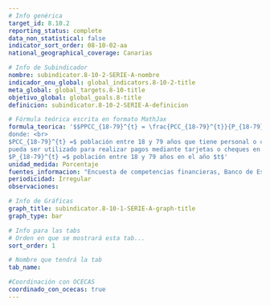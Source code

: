 ```yaml
---
# Info genérica
target_id: 8.10.2
reporting_status: complete
data_non_statistical: false
indicator_sort_order: 08-10-02-aa
national_geographical_coverage: Canarias

# Info de Subindicador
nombre: subindicator.8-10-2-SERIE-A-nombre
indicador_onu_global: global_indicators.8-10-2-title
meta_global: global_targets.8-10-title
objetivo_global: global_goals.8-title
definicion: subindicator.8-10-2-SERIE-A-definicion

# Fórmula teórica escrita en formato MathJax
formula_teorica: '$$PPCC_{18-79}^{t} = \frac{PCC_{18-79}^{t}}{P_{18-79}^{t}} \cdot 100$$ <br>
donde: <br>
$PCC_{18-79}^{t} =$ población entre 18 y 79 años que tiene personal o conjuntamente una cuenta corriente, libreta u otro depósito que
pueda ser utilizado para realizar pagos mediante tarjetas o cheques en el año  $t$<br>
$P_{18-79}^{t} =$ población entre 18 y 79 años en el año $t$'
unidad_medida: Porcentaje
fuentes_informacion: "Encuesta de competencias financieras, Banco de España y Comisión Nacional del Mercado de Valores (CNMV)"
periodicidad: Irregular
observaciones: 

# Info de Gráficas
graph_title: subindicator.8-10-1-SERIE-A-graph-title
graph_type: bar

# Info para las tabs
# Orden en que se mostrará esta tab...
sort_order: 1

# Nombre que tendrá la tab
tab_name: 

#Coordinación con OCECAS
coordinado_con_ocecas: true
---
```


